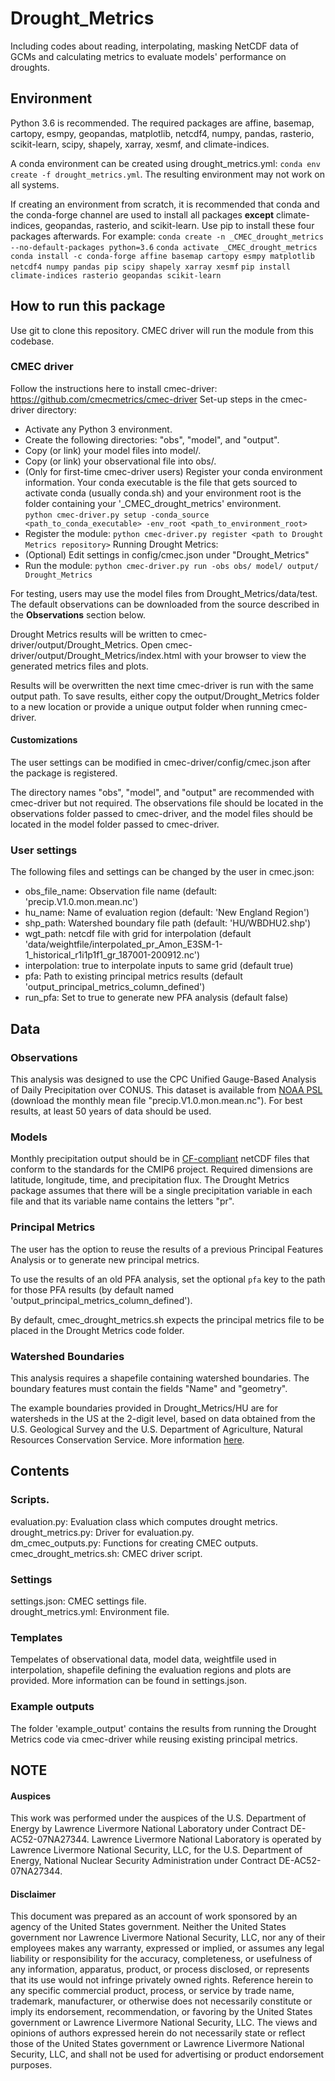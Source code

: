 # Drought_Metrics
Including codes about reading, interpolating, masking NetCDF data of GCMs and calculating metrics to evaluate models' performance on droughts.

## Environment
Python 3.6 is recommended. The required packages are affine, basemap, cartopy, esmpy, geopandas, matplotlib, netcdf4, numpy, pandas, rasterio, scikit-learn, scipy, shapely, xarray, xesmf, and climate-indices.

A conda environment can be created using drought_metrics.yml:
`conda env create -f drought_metrics.yml`. The resulting environment may not work on all systems. 

If creating an environment from scratch, it is recommended that conda and the conda-forge channel are used to install all packages **except** climate-indices, geopandas, rasterio, and scikit-learn. Use pip to install these four packages afterwards. For example:
`conda create -n _CMEC_drought_metrics --no-default-packages python=3.6`
`conda activate _CMEC_drought_metrics`
`conda install -c conda-forge affine basemap cartopy esmpy matplotlib netcdf4 numpy pandas pip scipy shapely xarray xesmf`
`pip install climate-indices rasterio geopandas scikit-learn`

## How to run this package
Use git to clone this repository. CMEC driver will run the module from this codebase.

### CMEC driver
Follow the instructions here to install cmec-driver: https://github.com/cmecmetrics/cmec-driver
Set-up steps in the cmec-driver directory:
- Activate any Python 3 environment.
- Create the following directories: "obs", "model", and "output".
- Copy (or link) your model files into model/.
- Copy (or link) your observational file into obs/.
- (Only for first-time cmec-driver users) Register your conda environment information. Your conda executable is the file that gets sourced to activate conda (usually conda.sh) and your environment root is the folder containing your '\_CMEC_drought_metrics' environment.  
`python cmec-driver.py setup -conda_source <path_to_conda_executable> -env_root <path_to_environment_root>`  
- Register the module:
  `python cmec-driver.py register <path to Drought Metrics repository>`
Running Drought Metrics:
- (Optional) Edit settings in config/cmec.json under "Drought_Metrics"
- Run the module:
`python cmec-driver.py run -obs obs/ model/ output/ Drought_Metrics`

For testing, users may use the model files from Drought_Metrics/data/test. The default observations can be downloaded from the source described in the **Observations** section below.

Drought Metrics results will be written to cmec-driver/output/Drought_Metrics. Open cmec-driver/output/Drought_Metrics/index.html with your browser to view the generated metrics files and plots.

Results will be overwritten the next time cmec-driver is run with the same output path. To save results, either copy the output/Drought_Metrics folder to a new location or provide a unique output folder when running cmec-driver.

#### Customizations
The user settings can be modified in cmec-driver/config/cmec.json after the package is registered.

The directory names "obs", "model", and "output" are recommended with cmec-driver but not required. The observations file should be located in the observations folder passed to cmec-driver, and the model files should be located in the model folder passed to cmec-driver.

### User settings
The following files and settings can be changed by the user in cmec.json:
- obs_file_name: Observation file name (default: 'precip.V1.0.mon.mean.nc')
- hu_name: Name of evaluation region (default: 'New England Region')
- shp_path: Watershed boundary file path (default: 'HU/WBDHU2.shp')
- wgt_path: netcdf file with grid for interpolation (default 'data/weightfile/interpolated_pr_Amon_E3SM-1-1_historical_r1i1p1f1_gr_187001-200912.nc')
- interpolation: true to interpolate inputs to same grid (default true)
- pfa: Path to existing principal metrics results (default 'output_principal_metrics_column_defined')
- run_pfa: Set to true to generate new PFA analysis (default false)

## Data

### Observations
This analysis was designed to use the CPC Unified Gauge-Based Analysis of Daily Precipitation over CONUS. This dataset is available from [NOAA PSL](https://psl.noaa.gov/data/gridded/data.unified.daily.conus.html) (download the monthly mean file "precip.V1.0.mon.mean.nc"). For best results, at least 50 years of data should be used.

### Models
Monthly precipitation output should be in [CF-compliant](https://cfconventions.org/) netCDF files that conform to the standards for the CMIP6 project. Required dimensions are latitude, longitude, time, and precipitation flux. The Drought Metrics package assumes that there will be a single precipitation variable in each file and that its variable name contains the letters "pr".

### Principal Metrics
The user has the option to reuse the results of a previous Principal Features Analysis or to generate new principal metrics.

To use the results of an old PFA analysis, set the optional `pfa` key to the path for those PFA results (by default named 'output_principal_metrics_column_defined').

By default, cmec_drought_metrics.sh expects the principal metrics file to be placed in the Drought Metrics code folder.

### Watershed Boundaries
This analysis requires a shapefile containing watershed boundaries. The boundary features must contain the fields "Name" and "geometry".

The example boundaries provided in Drought_Metrics/HU are for watersheds in the US at the 2-digit level, based on data obtained from the U.S. Geological Survey and the U.S. Department of Agriculture, Natural Resources Conservation Service. More information [here](https://www.usgs.gov/core-science-systems/ngp/national-hydrography/watershed-boundary-dataset?qt-science_support_page_related_con=4#qt-science_support_page_related_con).

## Contents
### Scripts. 
evaluation.py: Evaluation class which computes drought metrics.  
drought_metrics.py: Driver for evaluation.py.  
dm_cmec_outputs.py: Functions for creating CMEC outputs.  
cmec_drought_metrics.sh: CMEC driver script. 

### Settings
settings.json: CMEC settings file.  
drought_metrics.yml: Environment file. 

### Templates
Tempelates of observational data, model data, weightfile used in interpolation, shapefile defining the evaluation regions and plots are provided. More information can be found in settings.json.

### Example outputs
The folder 'example_output' contains the results from running the Drought Metrics code via cmec-driver while reusing existing principal metrics.

## NOTE

#### Auspices
This work was performed under the auspices of the U.S. Department of Energy by Lawrence Livermore National Laboratory under Contract DE-AC52-07NA27344. Lawrence Livermore National Laboratory is operated by Lawrence Livermore National Security, LLC, for the U.S. Department of Energy, National Nuclear Security Administration under Contract DE-AC52-07NA27344.

#### Disclaimer
This document was prepared as an account of work sponsored by an agency of the United States government. Neither the United States government nor Lawrence Livermore National Security, LLC, nor any of their employees makes any warranty, expressed or implied, or assumes any legal liability or responsibility for the accuracy, completeness, or usefulness of any information, apparatus, product, or process disclosed, or represents that its use would not infringe privately owned rights. Reference herein to any specific commercial product, process, or service by trade name, trademark, manufacturer, or otherwise does not necessarily constitute or imply its endorsement, recommendation, or favoring by the United States government or Lawrence Livermore National Security, LLC. The views and opinions of authors expressed herein do not necessarily state or reflect those of the United States government or Lawrence Livermore National Security, LLC, and shall not be used for advertising or product endorsement purposes.
